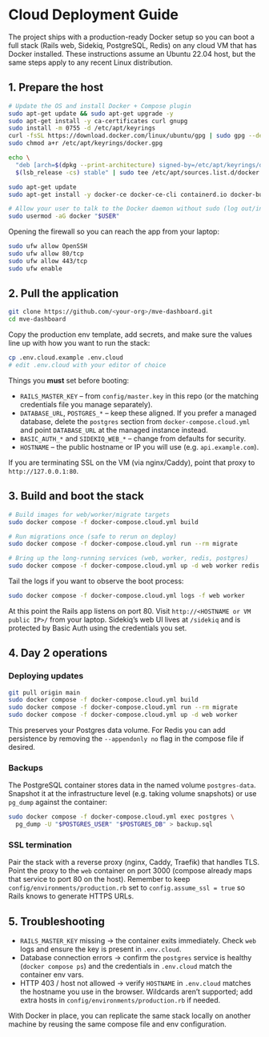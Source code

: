 # Cloud Deployment Guide

The project ships with a production-ready Docker setup so you can boot a full
stack (Rails web, Sidekiq, PostgreSQL, Redis) on any cloud VM that has Docker
installed. These instructions assume an Ubuntu 22.04 host, but the same steps
apply to any recent Linux distribution.

## 1. Prepare the host

```bash
# Update the OS and install Docker + Compose plugin
sudo apt-get update && sudo apt-get upgrade -y
sudo apt-get install -y ca-certificates curl gnupg
sudo install -m 0755 -d /etc/apt/keyrings
curl -fsSL https://download.docker.com/linux/ubuntu/gpg | sudo gpg --dearmor -o /etc/apt/keyrings/docker.gpg
sudo chmod a+r /etc/apt/keyrings/docker.gpg

echo \
  "deb [arch=$(dpkg --print-architecture) signed-by=/etc/apt/keyrings/docker.gpg] https://download.docker.com/linux/ubuntu \
  $(lsb_release -cs) stable" | sudo tee /etc/apt/sources.list.d/docker.list > /dev/null

sudo apt-get update
sudo apt-get install -y docker-ce docker-ce-cli containerd.io docker-buildx-plugin docker-compose-plugin

# Allow your user to talk to the Docker daemon without sudo (log out/in afterwards)
sudo usermod -aG docker "$USER"
```

Opening the firewall so you can reach the app from your laptop:

```bash
sudo ufw allow OpenSSH
sudo ufw allow 80/tcp
sudo ufw allow 443/tcp
sudo ufw enable
```

## 2. Pull the application

```bash
git clone https://github.com/<your-org>/mve-dashboard.git
cd mve-dashboard
```

Copy the production env template, add secrets, and make sure the values line up
with how you want to run the stack:

```bash
cp .env.cloud.example .env.cloud
# edit .env.cloud with your editor of choice
```

Things you **must** set before booting:

- `RAILS_MASTER_KEY` – from `config/master.key` in this repo (or the matching
  credentials file you manage separately).
- `DATABASE_URL`, `POSTGRES_*` – keep these aligned. If you prefer a managed
  database, delete the `postgres` section from `docker-compose.cloud.yml` and
  point `DATABASE_URL` at the managed instance instead.
- `BASIC_AUTH_*` and `SIDEKIQ_WEB_*` – change from defaults for security.
- `HOSTNAME` – the public hostname or IP you will use (e.g. `api.example.com`).

If you are terminating SSL on the VM (via nginx/Caddy), point that proxy to
`http://127.0.0.1:80`.

## 3. Build and boot the stack

```bash
# Build images for web/worker/migrate targets
sudo docker compose -f docker-compose.cloud.yml build

# Run migrations once (safe to rerun on deploy)
sudo docker compose -f docker-compose.cloud.yml run --rm migrate

# Bring up the long-running services (web, worker, redis, postgres)
sudo docker compose -f docker-compose.cloud.yml up -d web worker redis postgres
```

Tail the logs if you want to observe the boot process:

```bash
sudo docker compose -f docker-compose.cloud.yml logs -f web worker
```

At this point the Rails app listens on port 80. Visit
`http://<HOSTNAME or VM public IP>/` from your laptop. Sidekiq’s web UI lives at
`/sidekiq` and is protected by Basic Auth using the credentials you set.

## 4. Day 2 operations

### Deploying updates

```bash
git pull origin main
sudo docker compose -f docker-compose.cloud.yml build
sudo docker compose -f docker-compose.cloud.yml run --rm migrate
sudo docker compose -f docker-compose.cloud.yml up -d web worker
```

This preserves your Postgres data volume. For Redis you can add persistence by
removing the `--appendonly no` flag in the compose file if desired.

### Backups

The PostgreSQL container stores data in the named volume `postgres-data`.
Snapshot it at the infrastructure level (e.g. taking volume snapshots) or use
`pg_dump` against the container:

```bash
sudo docker compose -f docker-compose.cloud.yml exec postgres \
  pg_dump -U "$POSTGRES_USER" "$POSTGRES_DB" > backup.sql
```

### SSL termination

Pair the stack with a reverse proxy (nginx, Caddy, Traefik) that handles TLS.
Point the proxy to the `web` container on port 3000 (compose already maps that
service to port 80 on the host). Remember to keep `config/environments/production.rb`
set to `config.assume_ssl = true` so Rails knows to generate HTTPS URLs.

## 5. Troubleshooting

- `RAILS_MASTER_KEY` missing → the container exits immediately. Check `web`
  logs and ensure the key is present in `.env.cloud`.
- Database connection errors → confirm the `postgres` service is healthy (`docker
  compose ps`) and the credentials in `.env.cloud` match the container env vars.
- HTTP 403 / host not allowed → verify `HOSTNAME` in `.env.cloud` matches the
  hostname you use in the browser. Wildcards aren’t supported; add extra hosts
  in `config/environments/production.rb` if needed.

With Docker in place, you can replicate the same stack locally on another
machine by reusing the same compose file and env configuration.
